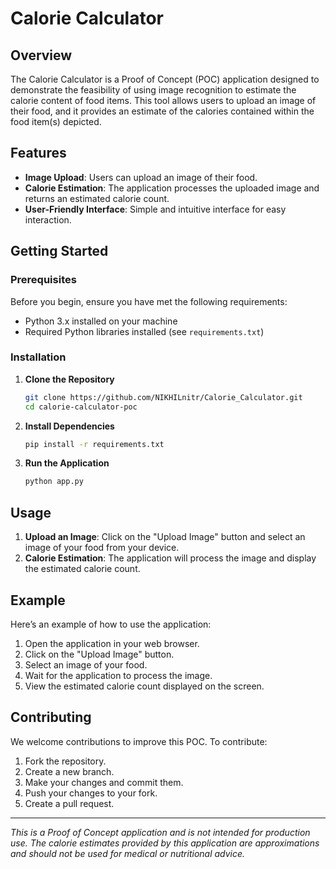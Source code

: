# Calorie Calculator
## Overview

The Calorie Calculator is a Proof of Concept (POC) application designed to demonstrate the feasibility of using image recognition to estimate the calorie content of food items. This tool allows users to upload an image of their food, and it provides an estimate of the calories contained within the food item(s) depicted.

## Features

- **Image Upload**: Users can upload an image of their food.
- **Calorie Estimation**: The application processes the uploaded image and returns an estimated calorie count.
- **User-Friendly Interface**: Simple and intuitive interface for easy interaction.

## Getting Started

### Prerequisites

Before you begin, ensure you have met the following requirements:

- Python 3.x installed on your machine
- Required Python libraries installed (see `requirements.txt`)

### Installation

1. **Clone the Repository**

    ```sh
    git clone https://github.com/NIKHILnitr/Calorie_Calculator.git
    cd calorie-calculator-poc
    ```

2. **Install Dependencies**

    ```sh
    pip install -r requirements.txt
    ```

3. **Run the Application**

    ```sh
    python app.py
    ```

## Usage

1. **Upload an Image**: Click on the "Upload Image" button and select an image of your food from your device.
2. **Calorie Estimation**: The application will process the image and display the estimated calorie count.

## Example

Here’s an example of how to use the application:

1. Open the application in your web browser.
2. Click on the "Upload Image" button.
3. Select an image of your food.
4. Wait for the application to process the image.
5. View the estimated calorie count displayed on the screen.

## Contributing

We welcome contributions to improve this POC. To contribute:

1. Fork the repository.
2. Create a new branch.
3. Make your changes and commit them.
4. Push your changes to your fork.
5. Create a pull request.


---

*This is a Proof of Concept application and is not intended for production use. The calorie estimates provided by this application are approximations and should not be used for medical or nutritional advice.*
